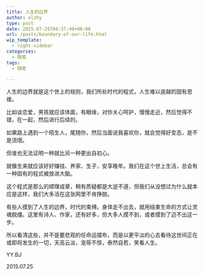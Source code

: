 ```yaml
---
title: 人生的边界
author: olzhy
type: post
date: 2015-07-25T04:37:49+00:00
url: /posts/boundary-of-our-life.html
wip_template:
  - right-sidebar
categories:
  - 随笔
tags:
  - 随笔

---
```

人生的边界就是这个世上的规则，我们所处时代的程式，人生难以逾越的固有思维。

比如谈恋爱，男孩就应该体面，有眼缘，对你关心呵护，慢慢走近，然后觉得不错，在一起，然后进行后续的。
  
如果路上遇到一个陌生人，尾随你，然后当面说我喜欢你，就会觉得好变态，是不是流氓。
  
但谁也无法证明一种就比另一种更出自初心。

就像生来就应该好好赚钱、养家、生子，安享晚年。我们在这个世上生活，总会有一种固有的程式被放进大脑。
  
这个程式是那么的顺理成章，稍有质疑都是大逆不道，但我们从没想过为什么就本应是这样，我们大多活在这张网里不肯挣脱。 

有些人摸到了人生的边界，时代的束缚。身体走不出去，就用结束生命的方式让灵魂脱缰。这里有诗人、作家，还有好多，但大多人摸不到，或者摸到了迈不出这一步。

所以看清这些，并不是要悲观的任命运摆布，而是以更平淡的心去看待这世间正在或即将发生的一切，天高云淡，宠辱不惊，泰然自若，笑看人生。 

YY.BJ
  
2015.07.25
